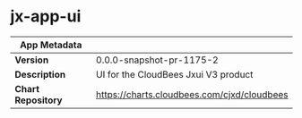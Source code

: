 # jx-app-ui

|App Metadata||
|---|---|
| **Version** | 0.0.0-snapshot-pr-1175-2 |
| **Description** | UI for the CloudBees Jxui V3 product |
| **Chart Repository** | https://charts.cloudbees.com/cjxd/cloudbees |
